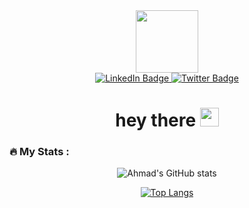 <!--
**alekzanderx1/alekzanderx1** is a ✨ _special_ ✨ repository because its `README.md` (this file) appears on your GitHub profile.

Here are some ideas to get you started:

- 🔭 I’m currently working on ...
- 🌱 I’m currently learning ...
- 👯 I’m looking to collaborate on ...
- 🤔 I’m looking for help with ...
- 💬 Ask me about ...
- 📫 How to reach me: ...
- 😄 Pronouns: ...
- ⚡ Fun fact: ...
-->

<div id="header" align="center">
  <img src="https://media.giphy.com/media/o0vwzuFwCGAFO/giphy.gif" width="100"/>
</div>


<div id="badges" align="center">
  <a href="https://www.linkedin.com/in/syedahmadt/">
    <img src="https://img.shields.io/badge/LinkedIn-blue?style=for-the-badge&logo=linkedin&logoColor=white" alt="LinkedIn Badge"/>
  </a>
  <a href="https://twitter.com/NUEraw">
    <img src="https://img.shields.io/badge/Twitter-blue?style=for-the-badge&logo=twitter&logoColor=white" alt="Twitter Badge"/>
  </a>
</div>

<div align="center">
  <img src="https://komarev.com/ghpvc/?username=alekzanderx1&style=flat-square&color=blue" alt=""/>
</div>

<h1 align="center">
  hey there
  <img src="https://media.giphy.com/media/hvRJCLFzcasrR4ia7z/giphy.gif" width="30px"/>
</h1>


### :fire: My Stats :

<div align="center">

![Ahmad's GitHub stats](https://github-readme-stats.vercel.app/api?username=alekzanderx1&include_all_commits=true&show_icons=true&theme=synthwave)

[![Top Langs](https://github-readme-stats.vercel.app/api/top-langs/?username=alekzanderx1&langs_count=10&layout=compact&theme=vision-friendly-dark)](https://github.com/anuraghazra/github-readme-stats)

</div>
